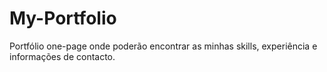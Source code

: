 # My-Portfolio
Portfólio one-page onde poderão encontrar as minhas skills, experiência e informações de contacto.
